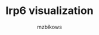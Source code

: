 ---
layout: page-fullwidth
title:  "Irp6 visualization"
categories:
    - video
tags:
    - irp
    - mzbikows-bsc
author: mzbikows
movie:
    iframe: <iframe src="//www.youtube.com/embed/BjwcbSdouHw" width="100%" frameborder="0" webkitallowfullscreen mozallowfullscreen allowfullscreen></iframe>
---